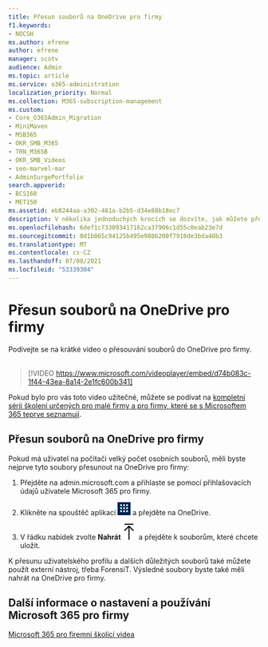 ```yaml
---
title: Přesun souborů na OneDrive pro firmy
f1.keywords:
- NOCSH
ms.author: efrene
author: efrene
manager: scotv
audience: Admin
ms.topic: article
ms.service: o365-administration
localization_priority: Normal
ms.collection: M365-subscription-management
ms.custom:
- Core_O365Admin_Migration
- MiniMaven
- MSB365
- OKR_SMB_M365
- TRN_M365B
- OKR_SMB_Videos
- seo-marvel-mar
- AdminSurgePortfolio
search.appverid:
- BCS160
- MET150
ms.assetid: eb8244aa-a302-481a-b2b5-d34e88b18ec7
description: V několika jednoduchých krocích se dozvíte, jak můžete přesunout své osobní pracovní soubory a citlivé firemní OneDrive pro firmy do aplikace.
ms.openlocfilehash: 6def1c733093417162ca37906c1d55c0eab23e7d
ms.sourcegitcommit: 0d1b065c94125b495e9886200f7918de3bda40b3
ms.translationtype: MT
ms.contentlocale: cs-CZ
ms.lasthandoff: 07/08/2021
ms.locfileid: "53339304"
---
```

# <a name="move-files-to-onedrive-for-business"></a>Přesun souborů na OneDrive pro firmy

Podívejte se na krátké video o přesouvání souborů do OneDrive pro firmy.<br><br>

> [!VIDEO https://www.microsoft.com/videoplayer/embed/d74b083c-1f44-43ea-8a14-2e1fc600b341] 

Pokud bylo pro vás toto video užitečné, můžete se podívat na [kompletní sérii školení určených pro malé firmy a pro firmy, které se s Microsoftem 365 teprve seznamují](../business-video/index.yml).


## <a name="move-files-to-onedrive-for-business"></a>Přesun souborů na OneDrive pro firmy

Pokud má uživatel na počítači velký počet osobních souborů, měli byste nejprve tyto soubory přesunout na OneDrive pro firmy:
  
1. Přejděte na admin.microsoft.com a přihlaste se pomocí přihlašovacích údajů uživatele Microsoft 365 pro firmy.

2. Klikněte na spouštěč aplikací ![The app launcher icon in Office 365](../media/7502f4ec-3c9a-435d-a7b4-b9cda85189a7.png) a přejděte na OneDrive. 
    
3. V řádku nabídek zvolte **Nahrát**![Upload](../media/d9b963b8-10af-42e2-953d-360301b83d3c.png) a přejděte k souborům, které chcete uložit. 
    
K přesunu uživatelského profilu a dalších důležitých souborů také můžete použít externí nástroj, třeba ForensiT. Výsledné soubory byste také měli nahrát na OneDrive pro firmy.
  
## <a name="for-more-on-setting-up-and-using-microsoft-365-for-business"></a>Další informace o nastavení a používání Microsoft 365 pro firmy

[Microsoft 365 pro firemní školicí videa](../business-video/index.yml)
